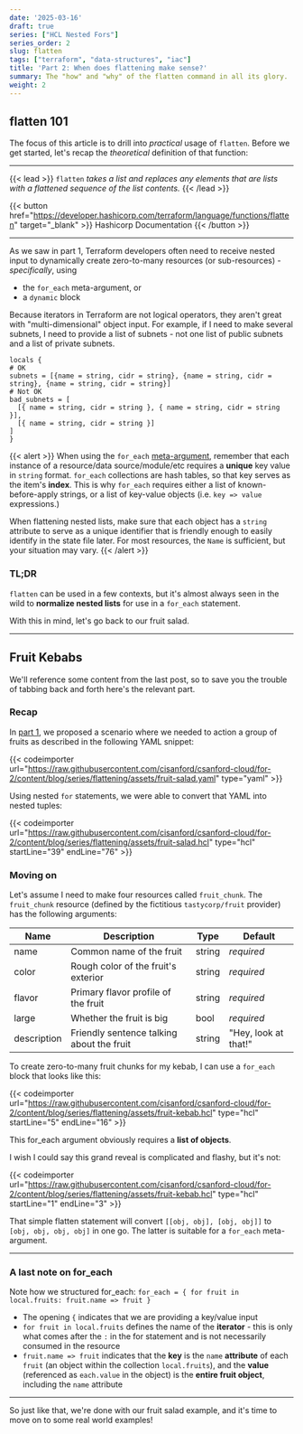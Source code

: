 ```yaml
---
date: '2025-03-16'
draft: true
series: ["HCL Nested Fors"]
series_order: 2
slug: flatten
tags: ["terraform", "data-structures", "iac"]
title: 'Part 2: When does flattening make sense?'
summary: The "how" and "why" of the flatten command in all its glory.
weight: 2
---
```


## flatten 101

The focus of this article is to drill into *practical* usage of `flatten`. Before we get started, let's recap the *theoretical* definition of that function:

---

{{< lead >}}
`flatten` *takes a list and replaces any elements that are lists with a flattened sequence of the list contents.*
{{< /lead >}}

{{< button href="https://developer.hashicorp.com/terraform/language/functions/flatten" target="_blank"  >}}
Hashicorp Documentation
{{< /button >}}

---

As we saw in part 1, Terraform developers often need to receive nested input to dynamically create zero-to-many resources (or sub-resources) - *specifically*, using

- the `for_each` meta-argument, or
- a `dynamic` block

Because iterators in Terraform are not logical operators, they aren't great with "multi-dimensional" object input. For example, if I need to make several subnets, I need to provide a list of subnets - not one list of public subnets and a list of private subnets.

```hcl
locals {
# OK
subnets = [{name = string, cidr = string}, {name = string, cidr = string}, {name = string, cidr = string}]
# Not OK
bad_subnets = [
  [{ name = string, cidr = string }, { name = string, cidr = string }],
  [{ name = string, cidr = string }]
]
}
```

{{< alert >}}
When using the `for_each` [meta-argument](https://developer.hashicorp.com/terraform/language/meta-arguments/for_each), remember that each instance of a resource/data source/module/etc requires a **unique** key value in `string` format. `for_each` collections are hash tables, so that key serves as the item's **index**. This is why `for_each` requires either a list of known-before-apply strings, or a list of key-value objects (i.e. `key => value` expressions.)

When flattening nested lists, make sure that each object has a `string` attribute to serve as a unique identifier that is friendly enough to easily identify in the state file later. For most resources, the `Name` is sufficient, but your situation may vary.
{{< /alert >}}

### TL;DR

`flatten` can be used in a few contexts, but it's almost always seen in the wild to **normalize nested lists** for use in a `for_each` statement.

With this in mind, let's go back to our fruit salad.

---

## Fruit Kebabs

We'll reference some content from the last post, so to save you the trouble of tabbing back and forth here's the relevant part.

### Recap

In [part 1](../1-for), we proposed a scenario where we needed to action a group of fruits as described in the following YAML snippet:

{{< codeimporter url="https://raw.githubusercontent.com/cisanford/csanford-cloud/for-2/content/blog/series/flattening/assets/fruit-salad.yaml" type="yaml" >}}

Using nested `for` statements, we were able to convert that YAML into nested tuples:

{{< codeimporter url="https://raw.githubusercontent.com/cisanford/csanford-cloud/for-2/content/blog/series/flattening/assets/fruit-salad.hcl" type="hcl" startLine="39" endLine="76" >}}

### Moving on

Let's assume I need to make four resources called `fruit_chunk`. The `fruit_chunk` resource (defined by the fictitious `tastycorp/fruit` provider) has the following arguments:

| Name        | Description                               | Type   | Default              |
|-------------|-------------------------------------------|--------|----------------------|
| name        | Common name of the fruit                  | string | *required*           |
| color       | Rough color of the fruit's exterior       | string | *required*           |
| flavor      | Primary flavor profile of the fruit       | string | *required*           |
| large       | Whether the fruit is big                  | bool   | *required*           |
| description | Friendly sentence talking about the fruit | string | "Hey, look at that!" |

To create zero-to-many fruit chunks for my kebab, I can use a `for_each` block that looks like this:

{{< codeimporter url="https://raw.githubusercontent.com/cisanford/csanford-cloud/for-2/content/blog/series/flattening/assets/fruit-kebab.hcl" type="hcl" startLine="5" endLine="16" >}}

This for_each argument obviously requires a **list of objects**.

I wish I could say this grand reveal is complicated and flashy, but it's not:

{{< codeimporter url="https://raw.githubusercontent.com/cisanford/csanford-cloud/for-2/content/blog/series/flattening/assets/fruit-kebab.hcl" type="hcl" startLine="1" endLine="3" >}}

That simple flatten statement will convert `[[obj, obj], [obj, obj]]` to `[obj, obj, obj, obj]` in one go. The latter is suitable for a `for_each` meta-argument.

---

### A last note on for_each

Note how we structured for_each:
`for_each = { for fruit in local.fruits: fruit.name => fruit }`
- The opening `{` indicates that we are providing a key/value input
- `for fruit in local.fruits` defines the name of the **iterator** - this is only what comes after the `:` in the for statement and is not necessarily consumed in the resource
- `fruit.name => fruit` indicates that the **key** is the `name` **attribute** of each `fruit` (an object within the collection `local.fruits`), and the **value** (referenced as `each.value` in the object) is the **entire fruit object**, including the `name` attribute

---

So just like that, we're done with our fruit salad example, and it's time to move on to some real world examples!
